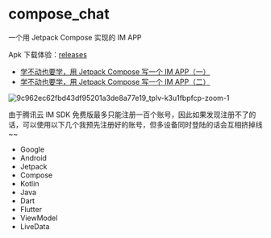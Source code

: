# compose_chat

一个用 Jetpack Compose 实现的 IM APP

Apk 下载体验：[releases](https://github.com/leavesCZY/compose_chat/releases)

- [学不动也要学，用 Jetpack Compose 写一个 IM APP（一）](https://juejin.cn/post/6991429231821684773)
- [学不动也要学，用 Jetpack Compose 写一个 IM APP（二）](https://juejin.cn/post/7028397244894330917)

![9c962ec62fbd43df95201a3de8a77e19_tplv-k3u1fbpfcp-zoom-1](https://user-images.githubusercontent.com/30774063/164979443-c533353f-7e47-4024-a1bc-e63005ff8938.gif)

由于腾讯云 IM SDK 免费版最多只能注册一百个账号，因此如果发现注册不了的话，可以使用以下几个我预先注册好的账号，但多设备同时登陆的话会互相挤掉线 ~~

- Google
- Android
- Jetpack
- Compose
- Kotlin
- Java
- Dart
- Flutter
- ViewModel
- LiveData
